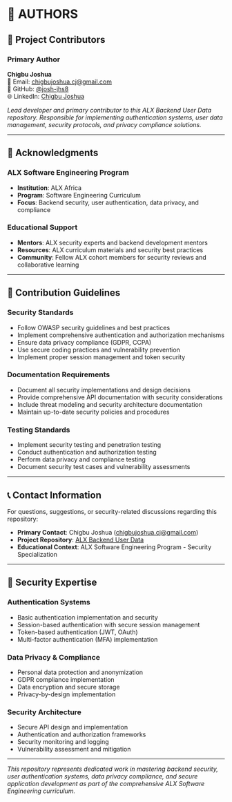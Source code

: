 # 🎯 AUTHORS

## 👥 Project Contributors

### Primary Author
**Chigbu Joshua**  
📧 Email: chigbujoshua.cj@gmail.com  
🐙 GitHub: [@josh-jhs8](https://github.com/josh-jhs8)  
🌐 LinkedIn: [Chigbu Joshua](https://linkedin.com/in/chigbu-joshua)

*Lead developer and primary contributor to this ALX Backend User Data repository. Responsible for implementing authentication systems, user data management, security protocols, and privacy compliance solutions.*

---

## 🤝 Acknowledgments

### ALX Software Engineering Program
- **Institution**: ALX Africa
- **Program**: Software Engineering Curriculum
- **Focus**: Backend security, user authentication, data privacy, and compliance

### Educational Support
- **Mentors**: ALX security experts and backend development mentors
- **Resources**: ALX curriculum materials and security best practices
- **Community**: Fellow ALX cohort members for security reviews and collaborative learning

---

## 📜 Contribution Guidelines

### Security Standards
- Follow OWASP security guidelines and best practices
- Implement comprehensive authentication and authorization mechanisms
- Ensure data privacy compliance (GDPR, CCPA)
- Use secure coding practices and vulnerability prevention
- Implement proper session management and token security

### Documentation Requirements
- Document all security implementations and design decisions
- Provide comprehensive API documentation with security considerations
- Include threat modeling and security architecture documentation
- Maintain up-to-date security policies and procedures

### Testing Standards
- Implement security testing and penetration testing
- Conduct authentication and authorization testing
- Perform data privacy and compliance testing
- Document security test cases and vulnerability assessments

---

## 📞 Contact Information

For questions, suggestions, or security-related discussions regarding this repository:

- **Primary Contact**: Chigbu Joshua (chigbujoshua.cj@gmail.com)
- **Project Repository**: [ALX Backend User Data](https://github.com/josh-jhs8/alx-backend-user-data)
- **Educational Context**: ALX Software Engineering Program - Security Specialization

---

## 🔐 Security Expertise

### Authentication Systems
- Basic authentication implementation and security
- Session-based authentication with secure session management
- Token-based authentication (JWT, OAuth)
- Multi-factor authentication (MFA) implementation

### Data Privacy & Compliance
- Personal data protection and anonymization
- GDPR compliance implementation
- Data encryption and secure storage
- Privacy-by-design implementation

### Security Architecture
- Secure API design and implementation
- Authentication and authorization frameworks
- Security monitoring and logging
- Vulnerability assessment and mitigation

---

*This repository represents dedicated work in mastering backend security, user authentication systems, data privacy compliance, and secure application development as part of the comprehensive ALX Software Engineering curriculum.*
